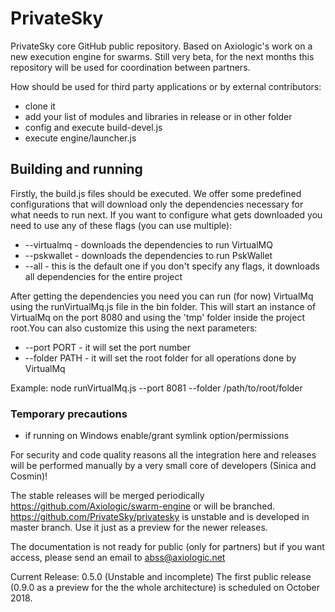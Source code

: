 # PrivateSky

PrivateSky core GitHub public repository. Based on Axiologic's work on a new execution engine for swarms.
Still very beta, for the next months this repository will be used for coordination between partners.

How should be used for third party applications or by external contributors:
- clone it
- add your list of modules and libraries in release or in other folder
- config and execute build-devel.js
- execute engine/launcher.js

## Building and running

Firstly, the build.js files should be executed. We offer some predefined configurations that will download only the
dependencies necessary for what needs to run next. If you want to configure what gets downloaded you need to use
 any of these flags (you can use multiple):
- --virtualmq - downloads the dependencies to run VirtualMQ
- --pskwallet - downloads the dependencies to run PskWallet
- --all - this is the default one if you don't specify any flags, it downloads all dependencies for the entire project 

After getting the dependencies you need you can run (for now) VirtualMq using the runVirtualMq.js file in the bin folder.
This will start an instance of VirtualMq on the port 8080 and using the 'tmp' folder inside the project root.You can also
customize this using the next parameters:

- --port PORT - it will set the port number
- --folder PATH - it will set the root folder for all operations done by VirtualMq

Example: node runVirtualMq.js --port 8081 --folder /path/to/root/folder

### Temporary precautions
- if running on Windows enable/grant symlink option/permissions

For security and code quality reasons all the integration here and releases will be performed manually by a very small core of developers (Sinica and Cosmin)!

The stable releases will be merged periodically  https://github.com/Axiologic/swarm-engine or will be branched.
https://github.com/PrivateSky/privatesky  is unstable and is developed in master branch. Use it just as a preview for the newer releases.

The documentation is not ready for public (only for partners)  but if you want access, please send an email to abss@axiologic.net

Current Release: 0.5.0 (Unstable and incomplete) The first public release (0.9.0 as a preview for the the whole architecture) is scheduled on October 2018.